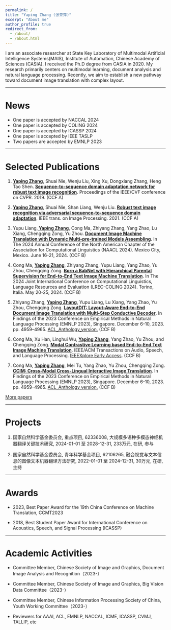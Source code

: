 ```yaml
---
permalink: /
title: "Yaping Zhang (张亚萍)"
excerpt: "About me"
author_profile: true
redirect_from: 
  - /about/
  - /about.html
---
```



I am an associate researcher at State Key Laboratory of Multimodal Artificial Intelligence Systems(MAIS),  Institute of Automation, Chinese Academy of Sciences (CASIA). I received the Ph.D degree from CASIA in 2020. My research primarily centers on multimodal learning, document analysis and natural language processing. Recently, we aim to establish a new pathway toward document image translation with complex layout.

---
# News
- One paper is accepted by NACCAL 2024 
- One paper is accepted by COLING 2024 
- One paper is accepted by ICASSP 2024 
- One paper is accepted by IEEE TASLP 
- Two papers are accepted by EMNLP 2023 

---
# Selected Publications

1. **<u> Yaping Zhang</u>**, Shuai Nie, Wenju Liu, Xing Xu, Dongxiang Zhang, Heng Tao Shen. **<u>Sequence-to-sequence domain adaptation network for robust text image recognition</u>**. Proceedings of the IEEE/CVF conference on CVPR. 2019. (CCF A)

2. **<u> Yaping Zhang</u>**, Shuai Nie, Shan Liang, Wenju Liu. **<u>Robust text image recognition via adversarial sequence-to-sequence domain adaptation</u>**. IEEE trans. on Image Processing. 2021. (CCF A)

3. Yupu Liang,**<u> Yaping Zhang</u>**, Cong Ma, Zhiyang Zhang, Yang Zhao, Lu Xiang, Chengqing Zong, Yu Zhou. **<u>Document Image Machine Translation with Dynamic Multi-pre-trained Models Assembling</u>**. In The 2024 Annual Conference of the North American Chapter of the Association for Computational Linguistics (NAACL 2024). Mexico City, Mexico. June 16-21, 2024.  (CCF B)

4. Cong Ma, **<u>Yaping Zhang</u>**, Zhiyang Zhang, Yupu Liang, Yang Zhao, Yu Zhou, Chengqing Zong. **<u>Born a BabNet with Hierarchical Parental Supervision for End-to-End Text Image Machine Translation</u>**. In The 2024 Joint International Conference on Computational Linguistics, Language Resources and Evaluation (LREC-COLING 2024). Torino, Italia. May 20-25, 2024. (CCF B)

6. Zhiyang Zhang, **<u>Yaping Zhang</u>**, Yupu Liang, Lu Xiang, Yang Zhao, Yu Zhou, Chengqing Zong. **<u>LayoutDIT: Layout-Aware End-to-End Document Image Translation with Multi-Step Conductive Decoder</u>**. In Findings of the 2023 Conference on Empirical Methods in Natural Language Processing (EMNLP 2023), Singapore. December 6-10, 2023. pp. 4959–4965. [ACL_Anthology_version.](https://aclanthology.org/2023.findings-emnlp.330/) (CCF B)

7. Cong Ma, Xu Han, Linghui Wu, **<u>Yaping Zhang</u>**, Yang Zhao, Yu Zhou, and Chengqing Zong. **<u>Modal Contrastive Learning based End-to-End Text Image Machine Translation</u>**. IEEE/ACM Transactions on Audio, Speech, and Language Processing. [IEEEXplore Early Access](https://ieeexplore.ieee.org/document/10284997/). (CCF B)

8. Cong Ma, **<u>Yaping Zhang</u>**, Mei Tu, Yang Zhao, Yu Zhou, Chengqing Zong. **<u>CCIM: Cross-Modal Cross-Lingual Interactive Image Translation</u>**. In Findings of the 2023 Conference on Empirical Methods in Natural Language Processing (EMNLP 2023), Singapore. December 6-10, 2023. pp. 4959–4965. [ACL_Anthology_version.](https://aclanthology.org/2023.findings-emnlp.330/) (CCF B)

 [More papers]((https://aprilyapingzhang.github.io/publications/))

---
# Projects

1. 国家自然科学基金委员会, 重点项目, 62336008, 大规模多语种多模态神经机器翻译关键技术研究, 2024-01-01 至 2028-12-31, 233万元, 在研, 参与  

2. 国家自然科学基金委员会, 青年科学基金项目, 62106265, 融合视觉与文本信息的图像文本机器翻译方法研究, 2022-01-01 至 2024-12-31, 30万元, 在研, 主持 


---
# Awards


- 2023, Best Paper Award for the 19th China Conference on Machine Translation, CCMT2023
<!-- 第十九届全国机器翻译大会最佳论文奖 -->

- 2018, Best Student Paper Award for International Conference on Acoustics, Speech, and Signal Processing (ICASSP) 
<!-- 2018 ICASSP 最佳学生论文奖 -->

---
# Academic Activities

- Committee Member, Chinese Society of Image and Graphics, Document Image Analysis and Recognition（2023-） 
<!-- 中国图象图形学学会文档图像分析与识别专委会委员 -->

- Committee Member, Chinese Society of Image and Graphics, Big Vision Data Committee（2023-） 
<!-- 中国图象图形学学会视觉大数据专委会委员 -->

- Committee Member, Chinese Information Processing Society of China, Youth Working Committee（2023-） 
<!-- 中国中文信息学会青年工作委员会 -->

- Reviewers for AAAI, ACL, EMNLP, NACCAL, ICME, ICASSP, CVMJ, TALLIP, etc
